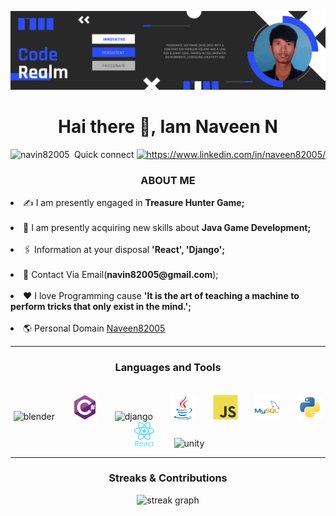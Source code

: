 ![Banner Image](https://github.com/Navin82005/Navin82005/blob/main/github-banner.png)
<div class="about-div">
    <h1 align="center">Hai there 👋, Iam Naveen N</h1>
    <div>
        <p align="left">
            <img align="left"
                src="https://komarev.com/ghpvc/?username=navin82005&label=Profile%20views&color=0e75b6&style=flat"
                alt="navin82005" />
        </p>
        <div align="right">Quick connect <a href="https://www.linkedin.com/in/naveenn82005">
                <img src="https://raw.githubusercontent.com/rahuldkjain/github-profile-readme-generator/master/src/images/icons/Social/linked-in-alt.svg"
                    alt="https://www.linkedin.com/in/naveen82005/" height="20" width="30" />
            </a>
        </div>
    </div>
    <h3 align="center" class="AboutMe">ABOUT ME</h3>
    <li>✍️ I am presently engaged in <b>Treasure Hunter Game;</b></li>
    <br />
    <li>📝 I am presently acquiring new skills about <b>Java Game Development;</b></li>
    <br />
    <li>🖇️ Information at your disposal <b>'React', 'Django';</b></li>
    <br />
    <li>📨 Contact Via Email(<b>navin82005@gmail.com</b>);</li>
    <br />
    <li>❤️ I love Programming cause <b>'It is the art of teaching a machine to perform tricks that only
            exist in the mind.';</b></li>
    <br />
    <li>🌎 Personal Domain <a target="_blank" href="https://navin82005.github.io/portfolio/">Naveen82005</a></li>
</div>
<hr />
<h3 align="center" class="LanguagesandTools">Languages and Tools</h3>
<br />
<div align="center" class="LanguagesandToolsDiv">
    <img src="https://download.blender.org/branding/community/blender_community_badge_white.svg" alt="blender"
        width="40" height="40" />
    <img width="20" />
    <img src="https://raw.githubusercontent.com/devicons/devicon/master/icons/csharp/csharp-original.svg" alt="csharp"
        width="40" height="40" />
    <img width="20" />
    <img src="https://cdn.worldvectorlogo.com/logos/django.svg" alt="django" width="40" height="40" />
    <img width="20" />
    <img src="https://raw.githubusercontent.com/devicons/devicon/master/icons/java/java-original.svg" alt="java"
        width="40" height="40" />
    <img width="20" />
    <img src="https://raw.githubusercontent.com/devicons/devicon/master/icons/javascript/javascript-original.svg"
        alt="javascript" width="40" height="40" /> </a>
    <img width="20" />
    <img src="https://raw.githubusercontent.com/devicons/devicon/master/icons/mysql/mysql-original-wordmark.svg"
        alt="mysql" width="40" height="40" />
    <img width="20" />
    <img src="https://raw.githubusercontent.com/devicons/devicon/master/icons/python/python-original.svg" alt="python"
        width="40" height="40" />
    <img width="20" />
    <img src="https://raw.githubusercontent.com/devicons/devicon/master/icons/react/react-original-wordmark.svg"
        alt="react" width="40" height="40" />
    <img width="20" />
    <img src="https://www.vectorlogo.zone/logos/unity3d/unity3d-icon.svg" alt="unity" width="40" height="40" />
    <img width="20" />
</div>
<hr />
<h3 align="center">Streaks & Contributions</h3>
<div align="center">
    <img src="https://streak-stats.demolab.com?user=navin82005&locale=en&mode=daily&theme=dark&hide_border=false&border_radius=5&order=3"
        height="220" alt="streak graph" />
</div>
